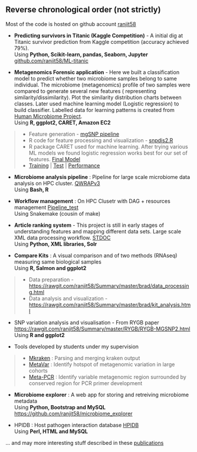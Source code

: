## Reverse chronological order (not strictly)

Most of the code is hosted on github account [ranjit58](https://github.com/ranjit58)

 - **Predicting survivors in Titanic (Kaggle Competition)** - A initial dig at Titanic survivor prediction from Kaggle competition (accuracy achieved 79%). 
   <br>Using **Python, Scikit-learn, pandas, Seaborn, Jupyter**
   <br>[github.com/ranjit58/ML-titanic](https://github.com/ranjit58/ML-titanic/blob/master/jup-titanic2.ipynb)
   
 - **Metagenomics Forensic application** - Here we built a classification model to predict whether two microbiome samples belong to same individual. The microbiome (metagenomics) profile of two samples were compared to generate several new features ( representing similarity/dissimilarity). Plot the similarity distribution charts between classes. Later used machine learning model (Logistic regression) to build classifier. Labelled data for learning patterns is created from [Human Microbiome Project](http://hmpdacc.org/).
<br>Using **R, ggplot2, CARET, Amazon EC2**
> - Feature generation - [mgSNP pipeline](https://github.com/ranjit58/mgSNP)
> - R code for feature processing and visualization - [snpdis2.R](https://github.com/ranjit58/Summary/blob/master/forensic/snpdis2.R)
> - R package CARET used for machine learning. After trying various ML models we found logistic regression works best for our set of features. [Final Model](https://github.com/ranjit58/Summary/blob/master/forensic/Classifier/transplant_model_final.R)
> - [Training](https://github.com/ranjit58/Summary/blob/master/forensic/xHMP93_21.png) | [Test](https://github.com/ranjit58/Summary/blob/master/forensic/xTRANS93_21.png) | [Performance](https://github.com/ranjit58/Summary/blob/master/forensic/Classifier/accuracy.png)
</P>

- **Microbiome analysis pipeline** :  Pipeline for large scale microbiome data analysis on HPC cluster. [QWRAPv3](https://github.com/ranjit58/QWRAPv3)
<br>Using **Bash, R**

- **Workflow management** : On HPC Clusetr with DAG + resources management [Pipeline_test](https://github.com/ranjit58/PIPELINE_test)
<br>Using Snakemake (cousin of make)

- **Article ranking system** - This project is still in early stages of understanding features and mapping different data sets. Large scale XML data processing workflow. [STDOC](https://github.com/ranjit58/STDOC)
 <br>Using **Python, XML libraries, Solr**

- **Compare Kits** : A visual comparison and of two methods (RNAseq) measuring same biological samples 
<br>Using **R, Salmon and ggplot2**
> - Data preparation - https://rawgit.com/ranjit58/Summary/master/brad/data_processing.html 
> - Data analysis and visualization - https://rawgit.com/ranjit58/Summary/master/brad/kit_analysis.html

-  SNP variation analysis and visualisation - From RYGB paper
 https://rawgit.com/ranjit58/Summary/master/RYGB/RYGB-MGSNP2.html
<br>Using **R and ggplot2**

- Tools developed by students under my supervision
> - [Mkraken](https://github.com/ranjit58/Mkraken) : Parsing and merging kraken output
> - [MetaVar](https://github.com/ranjit58/MetaVar) : Identify hotspot of metagenomic variation in large cohorts
> - [Meta-PCR](https://github.com/ranjit58/META-PCR) : Identify variable metagenomic region surrounded by conserved region for PCR primer development

- **Microbiome explorer** : A web app for storing and retreiving microbiome metadata
<br>Using **Python, Bootstrap and MySQL**
<br>https://github.com/ranjit58/microbiome_explorer

- HPIDB : Host pathogen interaction database [HPIDB](http://www.agbase.msstate.edu/hpi/main.html)
<br>Using **Perl, HTML and MySQL**

... and may more interesting stuff described in these [publications](http://goo.gl/zUHc9k)



